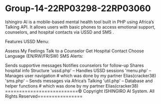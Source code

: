 # Group-14-22RP03298-22RP03060
Ishingiro AI is a mobile-based mental health tool built in PHP using Africa’s Talking API. It allows users with basic phones to access emotional support, counselors, and hospital contacts via USSD and SMS .

Features
USSD Menu:

Assess My Feelings
Talk to a Counselor
Get Hospital Contact
Choose Language (EN/RW/FR/SW)
SMS Alerts:

Sends supportive messages
Notifies counselors for follow-up
Shares hospital info
Structure
'ussd.php' – Handles USSD sessions
'menu.php' – Manages user navigation # which was done by my partner Elias(cracker38)
'sms.php' – Sends messages via Africa’s Talking
'util.php' – Database and helper functions  # which was done by my partner Elias(cracker38)
==========================© Copyright ISHINGIRO AI System. All Rights Reserved================
